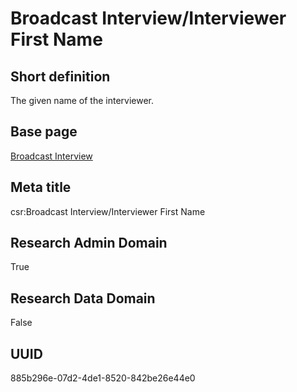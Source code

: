 # Broadcast Interview/Interviewer First Name
## Short definition
The given name of the interviewer.
## Base page
[Broadcast Interview](https://github.com/EuroCRIS/CASRAI-Dictionairies/blob/main/Objects/Broadcast%20Interview.md)
## Meta title
csr:Broadcast Interview/Interviewer First Name
## Research Admin Domain
True
## Research Data Domain
False
## UUID
885b296e-07d2-4de1-8520-842be26e44e0
